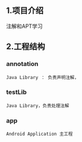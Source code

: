 ## 1.项目介绍

注解和APT学习

## 2.工程结构

###  annotation

	Java Library ： 负责声明注解，

### testLib
	Java Library，负责处理注解
	
###  app 
	Android Application 主工程



